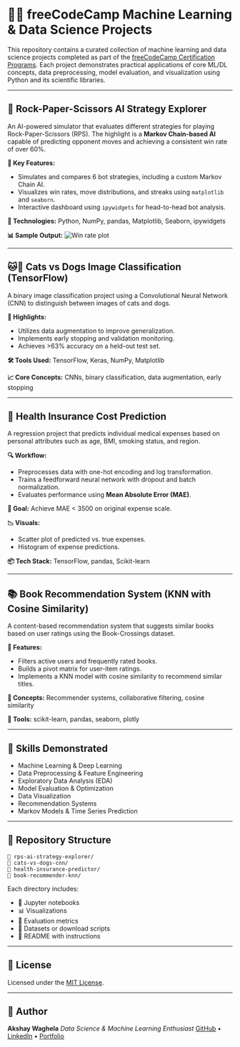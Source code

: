 # 👨‍💻 freeCodeCamp Machine Learning & Data Science Projects

This repository contains a curated collection of machine learning and data science projects completed as part of the [freeCodeCamp Certification Programs](https://www.freecodecamp.org/learn/). Each project demonstrates practical applications of core ML/DL concepts, data preprocessing, model evaluation, and visualization using Python and its scientific libraries.

---

## 🤖 Rock-Paper-Scissors AI Strategy Explorer

An AI-powered simulator that evaluates different strategies for playing Rock-Paper-Scissors (RPS). The highlight is a **Markov Chain-based AI** capable of predicting opponent moves and achieving a consistent win rate of over 60%.

**📌 Key Features:**

* Simulates and compares 6 bot strategies, including a custom Markov Chain AI.
* Visualizes win rates, move distributions, and streaks using `matplotlib` and `seaborn`.
* Interactive dashboard using `ipywidgets` for head-to-head bot analysis.

**🚀 Technologies:** Python, NumPy, pandas, Matplotlib, Seaborn, ipywidgets

**📊 Sample Output:**
![Win rate plot](images/win_rate_plot.png)

---

## 🐱🐶 Cats vs Dogs Image Classification (TensorFlow)

A binary image classification project using a Convolutional Neural Network (CNN) to distinguish between images of cats and dogs.

**📌 Highlights:**

* Utilizes data augmentation to improve generalization.
* Implements early stopping and validation monitoring.
* Achieves >63% accuracy on a held-out test set.

**🛠 Tools Used:** TensorFlow, Keras, NumPy, Matplotlib

**📈 Core Concepts:** CNNs, binary classification, data augmentation, early stopping

---

## 🏥 Health Insurance Cost Prediction

A regression project that predicts individual medical expenses based on personal attributes such as age, BMI, smoking status, and region.

**🔍 Workflow:**

* Preprocesses data with one-hot encoding and log transformation.
* Trains a feedforward neural network with dropout and batch normalization.
* Evaluates performance using **Mean Absolute Error (MAE)**.

**🎯 Goal:** Achieve MAE < 3500 on original expense scale.

**📉 Visuals:**

* Scatter plot of predicted vs. true expenses.
* Histogram of expense predictions.

**📦 Tech Stack:** TensorFlow, pandas, Scikit-learn

---

## 📚 Book Recommendation System (KNN with Cosine Similarity)

A content-based recommendation system that suggests similar books based on user ratings using the Book-Crossings dataset.

**🔧 Features:**

* Filters active users and frequently rated books.
* Builds a pivot matrix for user-item ratings.
* Implements a KNN model with cosine similarity to recommend similar titles.

**🧠 Concepts:** Recommender systems, collaborative filtering, cosine similarity

**🧰 Tools:** scikit-learn, pandas, seaborn, plotly

---

## 🧠 Skills Demonstrated

* Machine Learning & Deep Learning
* Data Preprocessing & Feature Engineering
* Exploratory Data Analysis (EDA)
* Model Evaluation & Optimization
* Data Visualization
* Recommendation Systems
* Markov Models & Time Series Prediction

---

## 📂 Repository Structure

```
📁 rps-ai-strategy-explorer/
📁 cats-vs-dogs-cnn/
📁 health-insurance-predictor/
📁 book-recommender-knn/
```

Each directory includes:

* 📓 Jupyter notebooks
* 📊 Visualizations
* 🧪 Evaluation metrics
* 📁 Datasets or download scripts
* 📄 README with instructions

---

## 📃 License

Licensed under the [MIT License](https://opensource.org/licenses/MIT).

---

## 👤 Author

**Akshay Waghela**
*Data Science & Machine Learning Enthusiast*
[GitHub](https://github.com/yourusername) • [LinkedIn](https://linkedin.com/in/yourprofile) • [Portfolio](https://yourportfolio.com)

